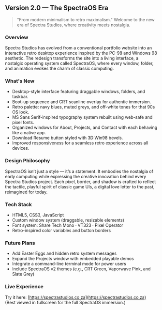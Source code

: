 ## Version 2.0 — The SpectraOS Era

> "From modern minimalism to retro maximalism."
> Welcome to the new era of Spectra Studios, where creativity meets nostalgia.

### Overview

Spectra Studios has evolved from a conventional portfolio website into an interactive retro desktop experience inspired by the PC-98 and Windows 98 aesthetic.
The redesign transforms the site into a living interface, a nostalgic operating system called SpectraOS, where every window, folder, and animation evokes the charm of classic computing.

### What's New

- Desktop-style interface featuring draggable windows, folders, and taskbar.
- Boot-up sequence and CRT scanline overlay for authentic immersion.
- Retro palette: navy blues, muted greys, and off-white tones for that 90s OS look.
- MS Sans Serif-inspired typography system rebuilt using web-safe and pixel fonts.
- Organized windows for About, Projects, and Contact with each behaving like a native app.
- Download Resume button styled with 3D Win98 bevels.
- Improved responsiveness for a seamless retro experience across all devices.

### Design Philosophy

SpectraOS isn’t just a style — it’s a statement.
It embodies the nostalgia of early computing while expressing the creative innovation behind every Spectra Studios project.
Each pixel, border, and shadow is crafted to reflect the tactile, playful spirit of classic game UIs, a digital love letter to the past, reimagined for today.

### Tech Stack

- HTML5, CSS3, JavaScript
- Custom window system (draggable, resizable elements)
- Font system: Share Tech Mono · VT323 · Pixel Operator
- Retro-inspired color variables and button borders

### Future Plans

- Add Easter Eggs and hidden retro system messages
- Expand the Projects window with embedded playable demos
- Integrate a command-line terminal mode for power users
- Include SpectraOS v2 themes (e.g., CRT Green, Vaporwave Pink, and Slate Grey)

### Live Experience

Try it here: [https://spectrastudios.co.za](https://spectrastudios.co.za)
(Best viewed in fullscreen for the full SpectraOS immersion.)
